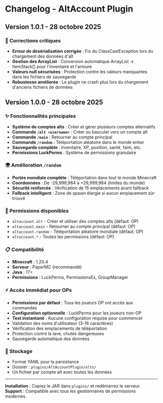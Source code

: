 # Changelog - AltAccount Plugin

## Version 1.0.1 - 28 octobre 2025

### 🐛 Corrections critiques
- **Erreur de désérialisation corrigée** : Fix du ClassCastException lors du chargement des données d'alt
- **Gestion des ArrayList** : Conversion automatique ArrayList → ItemStack[] pour l'inventaire et l'armure
- **Valeurs null sécurisées** : Protection contre les valeurs manquantes dans les fichiers de sauvegarde
- **Robustesse améliorée** : Le plugin ne crash plus lors du chargement d'anciens fichiers de données

## Version 1.0.0 - 28 octobre 2025

### ✨ Fonctionnalités principales
- **Système de comptes alts** : Créer et gérer plusieurs comptes alternatifs
- **Commande `/alt <username>`** : Créer ou basculer vers un compte alt
- **Commande `/main`** : Retourner au compte principal
- **Commande `/random`** : Téléportation aléatoire dans le monde entier
- **Sauvegarde complète** : Inventaire, XP, position, santé, faim, etc.
- **Permissions LuckPerms** : Système de permissions granulaire

### 🌍 Amélioration `/random`
- **Portée mondiale complète** : Téléportation dans tout le monde Minecraft
- **Coordonnées** : De -29,999,984 à +29,999,984 (limites du monde)
- **Sécurité renforcée** : Vérification de 15 emplacements avant fallback
- **Fallback intelligent** : Zone de spawn élargie si aucun emplacement sûr trouvé

### 🔐 Permissions disponibles
- `altaccount.alt` - Créer et utiliser des comptes alts (défaut: OP)
- `altaccount.main` - Retourner au compte principal (défaut: OP)
- `altaccount.random` - Téléportation aléatoire mondiale (défaut: OP)
- `altaccount.*` - Toutes les permissions (défaut: OP)

### 📋 Compatibilité
- **Minecraft** : 1.20.4
- **Serveur** : PaperMC (recommandé)
- **Java** : 17+
- **Permissions** : LuckPerms, PermissionsEx, GroupManager

### ⚡ Accès immédiat pour OPs
- **Permissions par défaut** : Tous les joueurs OP ont accès aux commandes
- **Configuration optionnelle** : LuckPerms pour les joueurs non-OP
- **Test instantané** : Aucune configuration requise pour commencer
- Validation des noms d'utilisateur (3-16 caractères)
- Vérification des emplacements de téléportation
- Protection contre la lave, chutes dangereuses
- Sauvegarde automatique des données

### 📁 Stockage
- Format YAML pour la persistance
- Dossier : `plugins/AltAccountPlugin/alts/`
- Un fichier par compte alt avec toutes les données

---

**Installation** : Copiez le JAR dans `plugins/` et redémarrez le serveur.
**Support** : Compatible avec tous les gestionnaires de permissions modernes.